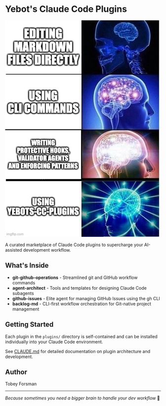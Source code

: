 # Yebot's Claude Code Plugins

![Galaxy Brain](brain.jpg)

A curated marketplace of Claude Code plugins to supercharge your AI-assisted development workflow.

## What's Inside

- **git-github-operations** - Streamlined git and GitHub workflow commands
- **agent-architect** - Tools and templates for designing Claude Code subagents
- **github-issues** - Elite agent for managing GitHub Issues using the gh CLI
- **backlog-md** - CLI-first workflow orchestration for Git-native project management

## Getting Started

Each plugin in the `plugins/` directory is self-contained and can be installed individually into your Claude Code environment.

See [CLAUDE.md](CLAUDE.md) for detailed documentation on plugin architecture and development.

## Author

Tobey Forsman

---

*Because sometimes you need a bigger brain to handle your dev workflow* 🧠

